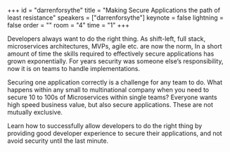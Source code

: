 ﻿+++
id = "darrenforsythe"
title = "Making Secure Applications the path of least resistance"
speakers = ["darrenforsythe"]
keynote = false
lightning = false
order = ""
room = "4"
time = "1"
+++

Developers always want to do the right thing. As shift-left, full stack, microservices architectures, MVPs, agile etc. are now the norm, In a short amount of time the skills required to effectively secure applications has grown exponentially.  For years security was someone else’s responsibility, now it is on teams to handle implementations.
 
Securing one application correctly is a challenge for any team to do. What happens within any small to multinational company when you need to secure 10 to 100s of Microservices within single teams? Everyone wants high speed business value, but also secure applications. These are not mutually exclusive.

Learn how to successfully allow developers to do the right thing by providing good developer experience to secure their applications, and not avoid security until the last minute.